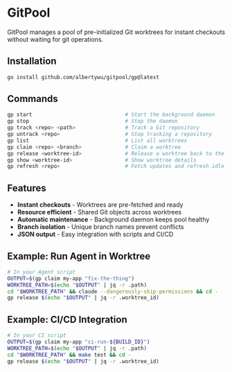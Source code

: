 # GitPool

GitPool manages a pool of pre-initialized Git worktrees for instant checkouts without waiting for git operations.

## Installation

```bash
go install github.com/albertywu/gitpool/gp@latest
```

## Commands

```bash
gp start                              # Start the background daemon
gp stop                               # Stop the daemon
gp track <repo> <path>                # Track a Git repository
gp untrack <repo>                     # Stop tracking a repository
gp list                               # List all worktrees
gp claim <repo> <branch>              # Claim a worktree
gp release <worktree-id>              # Release a worktree back to the pool
gp show <worktree-id>                 # Show worktree details
gp refresh <repo>                     # Fetch updates and refresh idle worktrees
```

## Features

- **Instant checkouts** - Worktrees are pre-fetched and ready
- **Resource efficient** - Shared Git objects across worktrees
- **Automatic maintenance** - Background daemon keeps pool healthy
- **Branch isolation** - Unique branch names prevent conflicts
- **JSON output** - Easy integration with scripts and CI/CD


## Example: Run Agent in Worktree

```bash
# In your Agent script
OUTPUT=$(gp claim my-app "fix-the-thing")
WORKTREE_PATH=$(echo "$OUTPUT" | jq -r .path)
cd "$WORKTREE_PATH" && claude --dangerously-skip-permissions && cd -
gp release $(echo "$OUTPUT" | jq -r .worktree_id)
```

## Example: CI/CD Integration

```bash
# In your CI script
OUTPUT=$(gp claim my-app "ci-run-${BUILD_ID}")
WORKTREE_PATH=$(echo "$OUTPUT" | jq -r .path)
cd "$WORKTREE_PATH" && make test && cd -
gp release $(echo "$OUTPUT" | jq -r .worktree_id)
```
